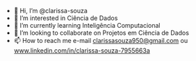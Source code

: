 - 👋 Hi, I’m @clarissa-souza
- 👀 I’m interested in  Ciência de Dados
- 🌱 I’m currently learning  Inteligência Computacional
- 💞️ I’m looking to collaborate on Projetos em Ciência de Dados
- 📫 How to reach me  e-mail clarissasouza950@gmail.com ou www.linkedin.com/in/clarissa-souza-7955663a

<!---
clarissa-souza/clarissa-souza is a ✨ special ✨ repository because its `README.md` (this file) appears on your GitHub profile.
You can click the Preview link to take a look at your changes.
--->
